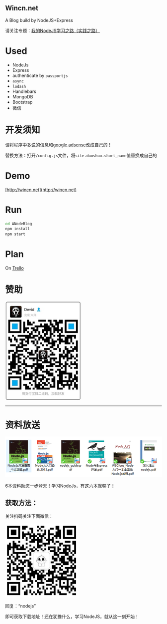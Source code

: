 Wincn.net
----
A Blog build by NodeJS+Express

请关注专题：[我的NodeJS学习之路（实践之路）](http://www.jianshu.com/collection/a9b2729478eb)

# Used
- NodeJs
- Express
 - authenticate by `passportjs` 
 - `async`
 - `lodash`
- Handlebars
- MongoDB
- Bootstrap
- 微信

# 开发须知
请将程序中[多说](http://duoshuo.com)的信息和[google adsense](https://www.google.com/adsense/app)改成自己的！

替换方法：打开`/config.js`文件，将`site.duoshuo.short_name`值替换成自己的

# Demo
[http://wincn.net](http://wincn.net)

# Run
```bash
cd ANodeBlog
npm install
npm start
```

# Plan
On [Trello](https://trello.com/b/L9btNWNT/anodeblog)

# 赞助
![img](https://raw.githubusercontent.com/gefangshuai/wincn-static/master/imgs/zhong.png)

----

# 资料放送
![img](https://raw.githubusercontent.com/gefangshuai/wincn-static/master/imgs/node-ziliao.png)

6本资料助您一步登天！学习NodeJs，有这六本就够了！

## 获取方法：
关注扫码关注下面微信：

![img](https://raw.githubusercontent.com/gefangshuai/wincn-static/master/imgs/qrcode_for_gh_d4117a038b97_258.jpg)

回复：“nodejs”

即可获取下载地址！还在犹豫什么，学习NodeJS，就从这一刻开始！

